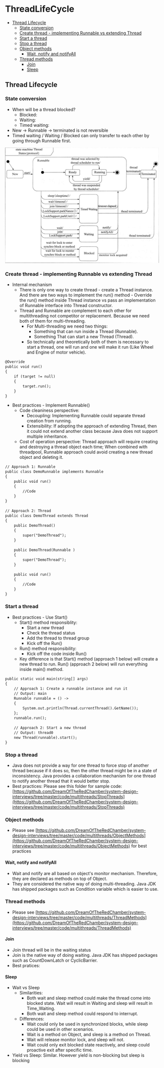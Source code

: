 # ThreadLifeCycle

* [Thread Lifecycle](threadlifecycle.md#thread-lifecycle)
  * [State conversion](threadlifecycle.md#state-conversion)
  * [Create thread - implementing Runnable vs extending Thread](threadlifecycle.md#create-thread---implementing-runnable-vs-extending-thread)
  * [Start a thread](threadlifecycle.md#start-a-thread)
  * [Stop a thread](threadlifecycle.md#stop-a-thread)
  * [Object methods](threadlifecycle.md#object-methods)
    * [Wait, notify and notifyAll](threadlifecycle.md#wait-notify-and-notifyall)
  * [Thread methods](threadlifecycle.md#thread-methods)
    * [Join](threadlifecycle.md#join)
    * [Sleep](threadlifecycle.md#sleep)

## Thread Lifecycle

### State conversion

* When will be a thread blocked?
  * Blocked:
  * Waiting:
  * Timed waiting: 
* New -&gt; Runnable -&gt; terminated is not reversible
* Timed waiting / Waiting / Blocked can only transfer to each other by going through Runnable first. 

![](../../.gitbook/assets/multithreads-threadstatus.jpeg)

### Create thread - implementing Runnable vs extending Thread

* Internal mechanism
  * There is only one way to create thread - create a Thread instance. And there are two ways to implement the run\(\) method - Override the run\(\) method inside Thread instance vs pass an implementation of Runnable interface into Thread constructor. 
  * Thread and Runnable are complement to each other for multithreading not competitor or replacement. Because we need both of them for multi-threading.
    * For Multi-threading we need two things:
      * Something that can run inside a Thread \(Runnable\).
      * Something That can start a new Thread \(Thread\).
    * So technically and theoretically both of them is necessary to start a thread, one will run and one will make it run \(Like Wheel and Engine of motor vehicle\).

```text
@Override
public void run() 
{
    if (target != null) 
    {
        target.run();
    }
}
```

* Best practices - Implement Runnable\(\)
  * Code cleaniness perspective: 
    * Decoupling: Implementing Runnable could separate thread creation from running. 
    * Extensibility: If adopting the approach of extending Thread, then it could not extend another class because Java does not support multiple inheritance.
  * Cost of operation perspective: Thread approach will require creating and destroying a thread object each time; When combined with threadpool, Runnable approach could avoid creating a new thread object and deleting it.

```text
// Approach 1: Runnable
public class DemoRunnable implements Runnable 
{
    public void run() 
    {
        //Code
    }
}

// Approach 2: Thread
public class DemoThread extends Thread 
{
    public DemoThread() 
    {
        super("DemoThread");
    }

    public DemoThread(Runnable ) 
    {
        super("DemoThread");
    }

    public void run() 
    {
        //Code
    }
}
```

### Start a thread

* Best practices - Use Start\(\)
  * Start\(\) method responsiblity:
    * Start a new thread
    * Check the thread status
    * Add the thread to thread group
    * Kick off the Run\(\)
  * Run\(\) method responsibility:
    * Kick off the code inside Run\(\)
  * Key difference is that Start\(\) method \(approach 1 below\) will create a new thread to run. Run\(\) \(approach 2 below\) will run everything inside main\(\) method. 

```text
public static void main(string[] args)
{
    // Approach 1: Create a runnable instance and run it
    // Output: main
    Runnable runnable = () -> 
    {
        System.out.println(Thread.currentThread().GetName());
    };
    runnable.run();

    // Approach 2: Start a new thread
    // Output: thread0
    new Thread(runnable).start();
}
```

### Stop a thread

* Java does not provide a way for one thread to force stop of another thread because if it does so, then the other thread might be in a state of inconsistency. Java provides a collaboration mechanism for one thread to notify another thread that it would better stop.
* Best practices: Please see this folder for sample code: [https://github.com/DreamOfTheRedChamber/system-design-interviews/tree/master/code/multithreads/StopThreads](https://github.com/DreamOfTheRedChamber/system-design-interviews/tree/master/code/multithreads/StopThreads)

### Object methods

* Please see [https://github.com/DreamOfTheRedChamber/system-design-interviews/tree/master/code/multithreads/ObjectMethods](https://github.com/DreamOfTheRedChamber/system-design-interviews/tree/master/code/multithreads/ObjectMethods) for best practices

#### Wait, notify and notifyAll

* Wait and notify are all based on object's monitor mechanism. Therefore, they are declared as methods on top of Object. 
* They are considered the native way of doing multi-threading. Java JDK has shipped packages such as Condition variable which is easier to use. 

### Thread methods

* Please see [https://github.com/DreamOfTheRedChamber/system-design-interviews/tree/master/code/multithreads/ThreadMethods](https://github.com/DreamOfTheRedChamber/system-design-interviews/tree/master/code/multithreads/ThreadMethods)

#### Join

* Join thread will be in the waiting status
* Join is the native way of doing waiting. Java JDK has shipped packages such as CountDownLatch or CyclicBarrier.
* Best pratices:

#### Sleep

* Wait vs Sleep
  * Similarities:
    * Both wait and sleep method could make the thread come into blocked state. Wait will result in Waiting and sleep will result in Time\_Waiting. 
    * Both wait and sleep method could respond to interrupt. 
  * Differences:
    * Wait could only be used in synchronized blocks, while sleep could be used in other scenarios. 
    * Wait is a method on Object, and sleep is a method on Thread. 
    * Wait will release monitor lock, and sleep will not. 
    * Wait could only exit blocked state reactively, and sleep could proactive exit after specific time. 
* Yield vs Sleep: Similar. However yield is non-blocking but sleep is blocking

